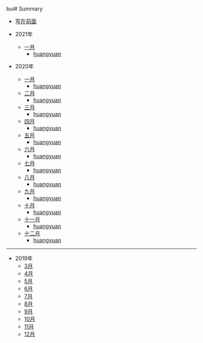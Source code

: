 bui# Summary

* [写在前面](README.md)


* 2021年
    * [一月](2021/descFor2021.md)
        * [huangyuan](2021/1月/huangyuan.md)
* 2020年
    * [一月](2020/descFor2020.md)
        * [huangyuan](2020/1月/huangyuan.md)
    * [二月](2020/descFor2020.md)
        * [huangyuan](2020/2月/huangyuan.md)
    * [三月](2020/descFor2020.md)
        * [huangyuan](2020/3月/huangyuan.md)
    * [四月](2020/descFor2020.md)
        * [huangyuan](2020/4月/huangyuan.md)
    * [五月](2020/descFor2020.md)
        * [huangyuan](2020/5月/huangyuan.md)
    * [六月](2020/descFor2020.md)
        * [huangyuan](2020/6月/huangyuan.md)
    * [七月](2020/descFor2020.md)
        * [huangyuan](2020/7月/huangyuan.md)
    * [八月](2020/descFor2020.md)
        * [huangyuan](2020/8月/huangyuan.md)
    * [九月](2020/descFor2020.md)
        * [huangyuan](2020/9月/huangyuan.md)
    * [十月](2020/descFor2020.md)
        * [huangyuan](2020/10月/huangyuan.md)
    * [十一月](2020/descFor2020.md)
        * [huangyuan](2020/11月/huangyuan.md)
    * [十二月](2020/descFor2020.md)
        * [huangyuan](2020/12月/huangyuan.md)

----

* 2019年
    * [3月](2019/March/March.md)
    * [4月](2019/April/April.md)
    * [5月](2019/May/May.md)
    * [6月](2019/June/June.md)
    * [7月](2019/July/July.md)
    * [8月](2019/August/August.md)
    * [9月](2019/September/September.md)
    * [10月](2019/October/October.md)
    * [11月](2019/November/November.md)
    * [12月](2019/December/December.md)

